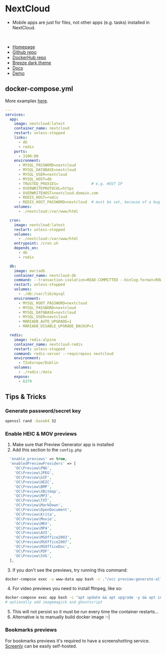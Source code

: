 # NextCloud
- Mobile apps are just for files, not other apps (e.g. tasks) installed in NextCloud.

<br>

- [Homepage](https://nextcloud.com/)
- [Github repo](https://github.com/nextcloud)
- [DockerHub repo](https://hub.docker.com/_/nextcloud/)
- [Breeze dark theme](https://github.com/mwalbeck/nextcloud-breeze-dark)
- [Docs](https://docs.nextcloud.com/server/20/admin_manual/)
- [Demo](https://try.nextcloud.com/)


## docker-compose.yml
More examplex [here](https://github.com/nextcloud/docker/tree/master/.examples/docker-compose).
```yml
---
services:
  app:
    image: nextcloud:latest
    container_name: nextcloud
    restart: unless-stopped
    links:
      - db
      - redis
    ports:
      - 3100:80
    environment:
      - MYSQL_PASSWORD=nextcloud
      - MYSQL_DATABASE=nextcloud
      - MYSQL_USER=nextcloud
      - MYSQL_HOST=db
      - TRUSTED_PROXIES=               # e.g. HOST IP
      - OVERWRITEPROTOCOL=https
      - OVERWRITEHOST=nextcloud.domain.com
      - REDIS_HOST=redis
      - REDIS_HOST_PASSWORD=nextcloud  # must be set, because of a bug
    volumes:
      - ./nextcloud:/var/www/html

  cron:
    image: nextcloud:latest
    restart: unless-stopped
    volumes:
      - ./nextcloud:/var/www/html
    entrypoint: /cron.sh
    depends_on:
      - db
      - redis

  db:
    image: mariadb
    container_name: nextcloud-db
    command: --transaction-isolation=READ-COMMITTED --binlog-format=ROW
    restart: unless-stopped
    volumes:
      - ./db:/var/lib/mysql
    environment:
      - MYSQL_ROOT_PASSWORD=nextcloud
      - MYSQL_PASSWORD=nextcloud
      - MYSQL_DATABASE=nextcloud
      - MYSQL_USER=nextcloud
	  - MARIADB_AUTO_UPGRADE=1
	  - MARIADB_DISABLE_UPGRADE_BACKUP=1

  redis:
    image: redis:alpine
    container_name: nextcloud-redis
    restart: unless-stopped
    command: redis-server --requirepass nextcloud
    environment:
      - TZ=Europe/Dublin
    volumes:
      - ./redis:/data
    expose:
      - 6379
```

## Tips & Tricks

### Generate password/secret key
```sh
openssl rand -base64 32
```

### Enable HEIC & MOV previews

1. Make sure that Preview Generator app is installed
2. Add this section to the `config.php`
  ```php
    'enable_previews' => true,
    'enabledPreviewProviders' => [
      'OC\Preview\PNG',
      'OC\Preview\JPEG',
      'OC\Preview\GIF',
      'OC\Preview\HEIC',
      'OC\Preview\BMP',
      'OC\Preview\XBitmap',
      'OC\Preview\MP3',
      'OC\Preview\TXT',
      'OC\Preview\MarkDown',
      'OC\Preview\OpenDocument',
      'OC\Preview\Krita',
      'OC\Preview\Movie',
      'OC\Preview\MKV',
      'OC\Preview\MP4',
      'OC\Preview\AVI',
      'OC\Preview\MSOffice2003',
      'OC\Preview\MSOffice2007',
      'OC\Preview\MSOfficeDoc',
      'OC\Preview\PDF',
      'OC\Preview\SVG',
    ],
  ```

3. If you don't see the previews, try running this command:
```sh
docker-compose exec -u www-data app bash -c ."/occ preview:generate-all -vvv"
```

4. For video previews you need to install ffmpeg, like so:
```sh
docker-compose exec app bash -c "apt update && apt upgrade -y && apt install -y ffmpeg"
# optionally add imagemagick and ghostscript
```
5. This will not persist so it must be run every time the container restarts...
6. Alternative is to manually build docker image :-|


### Bookmarks previews
For bookmarks previews it's required to have a screenshotting service.
[Screenly](screenly.md) can be easily self-hosted.
